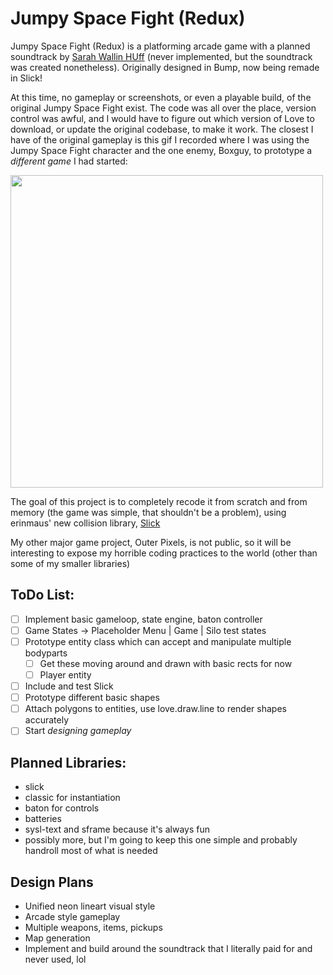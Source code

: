 # Jumpy Space Fight (Redux)
Jumpy Space Fight (Redux) is a platforming arcade game with a planned soundtrack by [Sarah Wallin HUff](https://www.youtube.com/@sjwallin) (never implemented, but the soundtrack was created nonetheless). Originally designed in Bump, now being remade in Slick!

At this time, no gameplay or screenshots, or even a playable build, of the original Jumpy Space Fight exist. The code was all over the place, version control was awful, and I would have to figure out which version of Love to download, or update the original codebase, to make it work. The closest I have of the original gameplay is this gif I recorded where I was using the Jumpy Space Fight character and the one enemy, Boxguy, to prototype a *different game* I had started:

<img src="https://github.com/user-attachments/assets/2cf8d278-0c75-4ea8-a651-0dbe80610e3c" width="500">


The goal of this project is to completely recode it from scratch and from memory (the game was simple, that shouldn't be a problem), using erinmaus' new collision library, [Slick](https://github.com/erinmaus/slick)

My other major game project, Outer Pixels, is not public, so it will be interesting to expose my horrible coding practices to the world (other than some of my smaller libraries)

## ToDo List:
  * [ ] Implement basic gameloop, state engine, baton controller
  * [ ] Game States -> Placeholder Menu | Game | Silo test states
  * [ ] Prototype entity class which can accept and manipulate multiple bodyparts
    * [ ] Get these moving around and drawn with basic rects for now
    * [ ] Player entity
  * [ ] Include and test Slick
  * [ ] Prototype different basic shapes
  * [ ] Attach polygons to entities, use love.draw.line to render shapes accurately
  * [ ] Start *designing gameplay*

## Planned Libraries:
  * slick
  * classic for instantiation
  * baton for controls
  * batteries
  * sysl-text and sframe because it's always fun
  * possibly more, but I'm going to keep this one simple and probably handroll most of what is needed

## Design Plans
  * Unified neon lineart visual style
  * Arcade style gameplay
  * Multiple weapons, items, pickups
  * Map generation
  * Implement and build around the soundtrack that I literally paid for and never used, lol
